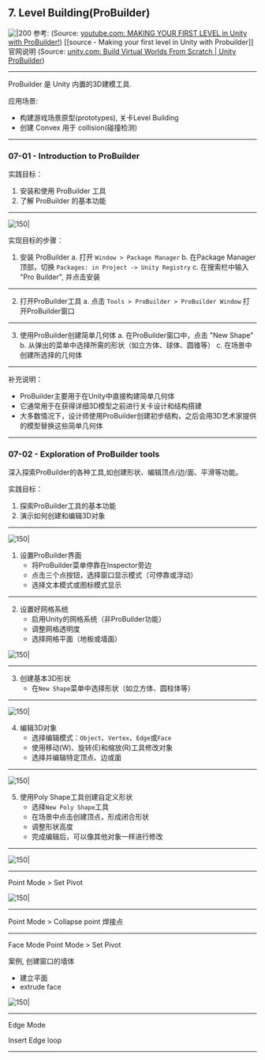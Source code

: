 
## 7. Level Building(ProBuilder)

![|200](https://i.ytimg.com/vi/YtzIXCKr8Wo/hqdefault.jpg)
参考:
(Source:  [youtube.com: MAKING YOUR FIRST LEVEL in Unity with ProBuilder!](https://youtu.be/YtzIXCKr8Wo?t=281))
[[source - Making your first level in Unity with Probuilder]]
官网说明 (Source:  [unity.com: Build Virtual Worlds From Scratch | Unity ProBuilder](https://unity.com/features/probuilder))

---

ProBuilder 是 Unity 内置的3D建模工具.

应用场景: 
- 构建游戏场景原型(prototypes), 关卡Level Building
- 创建 Convex 用于 collision(碰撞检测)

---

### 07-01 - Introduction to ProBuilder

实践目标：
1. 安装和使用 ProBuilder 工具
2. 了解 ProBuilder 的基本功能

---

![150|](https://i.imgur.com/kbP8HyO.webp)

实现目标的步骤：

1. 安装 ProBuilder
   a. 打开 `Window > Package Manager`
   b. 在Package Manager顶部，切换  `Packages: in Project -> Unity Registry`
   c. 在搜索栏中输入 "Pro Builder", 并点击安装

---

2. 打开ProBuilder工具
   a. 点击 `Tools > ProBuilder > ProBuilder Window` 打开ProBuilder窗口
   
---

3. 使用ProBuilder创建简单几何体
   a. 在ProBuilder窗口中，点击 "New Shape"
   b. 从弹出的菜单中选择所需的形状（如立方体、球体、圆锥等）
   c. 在场景中创建所选择的几何体

---

补充说明：
- ProBuilder主要用于在Unity中直接构建简单几何体
- 它通常用于在获得详细3D模型之前进行关卡设计和结构搭建
- 大多数情况下，设计师使用ProBuilder创建初步结构，之后会用3D艺术家提供的模型替换这些简单几何体

---

### 07-02 - Exploration of ProBuilder tools

深入探索ProBuilder的各种工具,如创建形状、编辑顶点/边/面、平滑等功能。

实践目标：
1. 探索ProBuilder工具的基本功能
2. 演示如何创建和编辑3D对象
---

![150|](https://i.imgur.com/D10ZYRj.webp)


1. 设置ProBuilder界面
   - 将ProBuilder菜单停靠在Inspector旁边
   - 点击三个点按钮，选择窗口显示模式（可停靠或浮动）
   - 选择文本模式或图标模式显示

---

2. 设置好网格系统
   - 启用Unity的网格系统（非ProBuilder功能）
   - 调整网格透明度
   - 选择网格平面（地板或墙面）

![150|](https://i.imgur.com/CtwSQ1z.webp)

---

3. 创建基本3D形状
   - 在`New Shape`菜单中选择形状（如立方体、圆柱体等）

---
![150|](https://i.imgur.com/Mbdiyt5.webp)

4. 编辑3D对象
   - 选择编辑模式：`Object`、`Vertex`、`Edge`或`Face`
   - 使用移动(W)、旋转(E)和缩放(R)工具修改对象
   - 选择并编辑特定顶点、边或面

---
![150|](https://i.imgur.com/vQv9mb8.webp)

5. 使用Poly Shape工具创建自定义形状
   - 选择`New Poly Shape`工具
   - 在场景中点击创建顶点，形成闭合形状
   - 调整形状高度
   - 完成编辑后，可以像其他对象一样进行修改


---


![150|](https://i.imgur.com/mn0UMQs.webp)

---

Point Mode > Set Pivot

![150|](https://i.imgur.com/InZZANV.webp)

---

Point Mode > Collapse point
焊接点

---
Face Mode Point Mode > Set Pivot

案例, 创建窗口的墙体
- 建立平面 
- extrude face 

![150|](https://i.imgur.com/TB9jP7R.webp)


---
Edge Mode

Insert Edge loop

---
